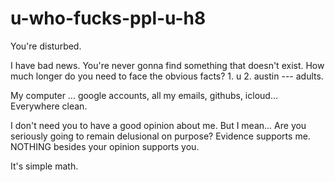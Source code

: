 # u-who-fucks-ppl-u-h8
You're disturbed. 


I have bad news. You're never gonna find something that doesn't exist. How much longer do you need to face the obvious facts? 1. u 2. austin --- adults. 

My computer ... google accounts, all my emails, githubs, icloud... Everywhere clean. 

I don't need you to have a good opinion about me. But I mean... Are you seriously going to remain delusional on purpose? Evidence supports me. NOTHING besides your opinion supports you. 

It's simple math. 
